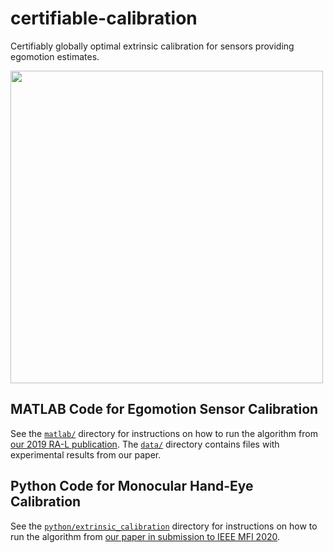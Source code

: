 # certifiable-calibration
Certifiably globally optimal extrinsic calibration for sensors providing egomotion estimates. 

<img src="https://raw.githubusercontent.com/utiasSTARS/certifiable-calibration/master/calibration_high_level.png" width="500px"/>


## MATLAB Code for Egomotion Sensor Calibration
See the [`matlab/`](https://github.com/utiasSTARS/certifiable-calibration/tree/master/matlab) directory for instructions on how to run the algorithm from [our 2019 RA-L publication](https://arxiv.org/pdf/1809.03554.pdf). The [`data/`](https://github.com/utiasSTARS/certifiable-calibration/tree/master/data) directory contains files with experimental results from our paper.


## Python Code for Monocular Hand-Eye Calibration
See the [`python/extrinsic_calibration`](https://github.com/utiasSTARS/certifiable-calibration/tree/master/python/extrinsic_calibration) directory for instructions on how to run the algorithm from [our paper in submission to IEEE MFI 2020](https://arxiv.org/abs/2005.08298).
